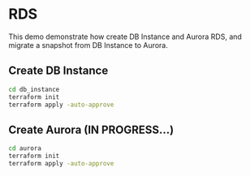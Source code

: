 # RDS

This demo demonstrate how create DB Instance and Aurora RDS, and migrate a snapshot from DB Instance to Aurora.

## Create DB Instance

```sh
cd db_instance
terraform init
terraform apply -auto-approve
```

## Create Aurora (IN PROGRESS...)

```sh
cd aurora
terraform init
terraform apply -auto-approve
```
